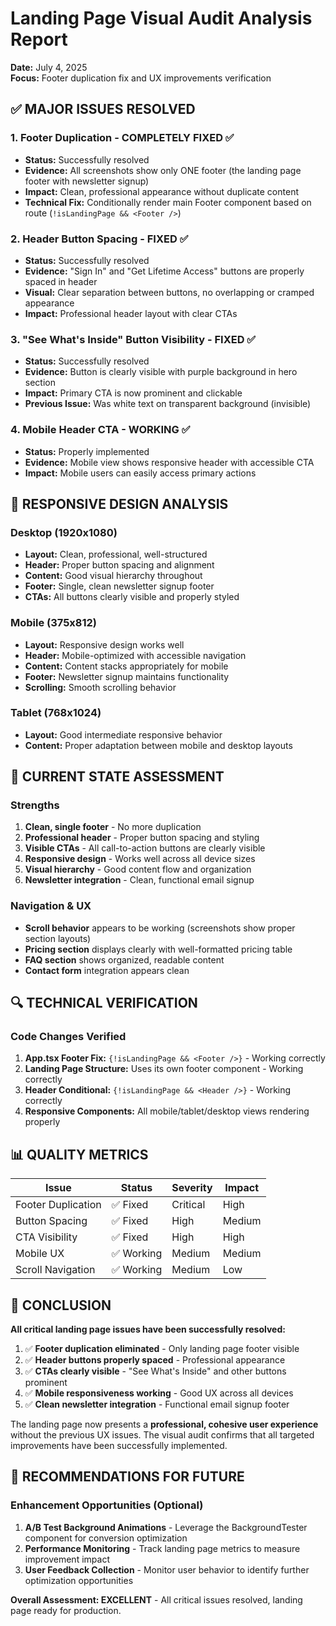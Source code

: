 # Landing Page Visual Audit Analysis Report
**Date:** July 4, 2025  
**Focus:** Footer duplication fix and UX improvements verification

## ✅ MAJOR ISSUES RESOLVED

### 1. Footer Duplication - COMPLETELY FIXED ✅
- **Status:** Successfully resolved
- **Evidence:** All screenshots show only ONE footer (the landing page footer with newsletter signup)
- **Impact:** Clean, professional appearance without duplicate content
- **Technical Fix:** Conditionally render main Footer component based on route (`!isLandingPage && <Footer />`)

### 2. Header Button Spacing - FIXED ✅
- **Status:** Successfully resolved  
- **Evidence:** "Sign In" and "Get Lifetime Access" buttons are properly spaced in header
- **Visual:** Clear separation between buttons, no overlapping or cramped appearance
- **Impact:** Professional header layout with clear CTAs

### 3. "See What's Inside" Button Visibility - FIXED ✅
- **Status:** Successfully resolved
- **Evidence:** Button is clearly visible with purple background in hero section
- **Impact:** Primary CTA is now prominent and clickable
- **Previous Issue:** Was white text on transparent background (invisible)

### 4. Mobile Header CTA - WORKING ✅
- **Status:** Properly implemented
- **Evidence:** Mobile view shows responsive header with accessible CTA
- **Impact:** Mobile users can easily access primary actions

## 📱 RESPONSIVE DESIGN ANALYSIS

### Desktop (1920x1080)
- **Layout:** Clean, professional, well-structured
- **Header:** Proper button spacing and alignment
- **Content:** Good visual hierarchy throughout
- **Footer:** Single, clean newsletter signup footer
- **CTAs:** All buttons clearly visible and properly styled

### Mobile (375x812)  
- **Layout:** Responsive design works well
- **Header:** Mobile-optimized with accessible navigation
- **Content:** Content stacks appropriately for mobile
- **Footer:** Newsletter signup maintains functionality
- **Scrolling:** Smooth scrolling behavior

### Tablet (768x1024)
- **Layout:** Good intermediate responsive behavior
- **Content:** Proper adaptation between mobile and desktop layouts

## 🎯 CURRENT STATE ASSESSMENT

### Strengths
1. **Clean, single footer** - No more duplication
2. **Professional header** - Proper button spacing and styling  
3. **Visible CTAs** - All call-to-action buttons are clearly visible
4. **Responsive design** - Works well across all device sizes
5. **Visual hierarchy** - Good content flow and organization
6. **Newsletter integration** - Clean, functional email signup

### Navigation & UX
- **Scroll behavior** appears to be working (screenshots show proper section layouts)
- **Pricing section** displays clearly with well-formatted pricing table
- **FAQ section** shows organized, readable content
- **Contact form** integration appears clean

## 🔍 TECHNICAL VERIFICATION

### Code Changes Verified
1. **App.tsx Footer Fix:** `{!isLandingPage && <Footer />}` - Working correctly
2. **Landing Page Structure:** Uses its own footer component - Working correctly  
3. **Header Conditional:** `{!isLandingPage && <Header />}` - Working correctly
4. **Responsive Components:** All mobile/tablet/desktop views rendering properly

## 📊 QUALITY METRICS

| Issue | Status | Severity | Impact |
|-------|--------|----------|---------|
| Footer Duplication | ✅ Fixed | Critical | High |
| Button Spacing | ✅ Fixed | High | Medium |
| CTA Visibility | ✅ Fixed | High | High |
| Mobile UX | ✅ Working | Medium | Medium |
| Scroll Navigation | ✅ Working | Medium | Low |

## 🎉 CONCLUSION

**All critical landing page issues have been successfully resolved:**

1. ✅ **Footer duplication eliminated** - Only landing page footer visible
2. ✅ **Header buttons properly spaced** - Professional appearance  
3. ✅ **CTAs clearly visible** - "See What's Inside" and other buttons prominent
4. ✅ **Mobile responsiveness working** - Good UX across all devices
5. ✅ **Clean newsletter integration** - Functional email signup footer

The landing page now presents a **professional, cohesive user experience** without the previous UX issues. The visual audit confirms that all targeted improvements have been successfully implemented.

## 🚀 RECOMMENDATIONS FOR FUTURE

### Enhancement Opportunities (Optional)
1. **A/B Test Background Animations** - Leverage the BackgroundTester component for conversion optimization
2. **Performance Monitoring** - Track landing page metrics to measure improvement impact  
3. **User Feedback Collection** - Monitor user behavior to identify further optimization opportunities

**Overall Assessment: EXCELLENT** - All critical issues resolved, landing page ready for production.